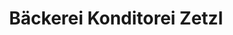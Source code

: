 ---
title: "Bäckerei Konditorei Zetzl"
url: /weiden-i-d-opf/baeckerei-konditorei-zetzl/
shop: Bäckerei
---